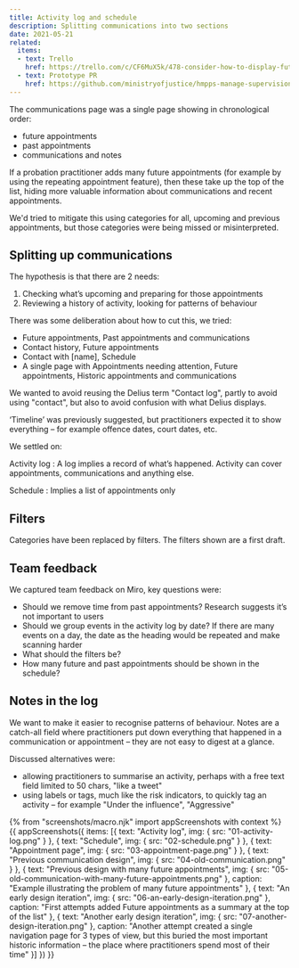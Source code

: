 ```yaml
---
title: Activity log and schedule
description: Splitting communications into two sections
date: 2021-05-21
related:
  items:
  - text: Trello
    href: https://trello.com/c/CF6MuX5k/478-consider-how-to-display-future-and-repeat-appointments-and-arrange-an-appointment
  - text: Prototype PR
    href: https://github.com/ministryofjustice/hmpps-manage-supervisions-prototype/pull/239
---
```


The communications page was a single page showing in chronological order:

- future appointments
- past appointments
- communications and notes

If a probation practitioner adds many future appointments (for example by using the repeating appointment feature), then these take up the top of the list, hiding more valuable information about communications and recent appointments.

We'd tried to mitigate this using categories for all, upcoming and previous appointments, but those categories were being missed or misinterpreted.

## Splitting up communications

The hypothesis is that there are 2 needs:

1. Checking what’s upcoming and preparing for those appointments
2. Reviewing a history of activity, looking for patterns of behaviour

There was some deliberation about how to cut this, we tried:

- Future appointments, Past appointments and communications
- Contact history, Future appointments
- Contact with [name], Schedule
- A single page with Appointments needing attention, Future appointments, Historic appointments and communications

We wanted to avoid reusing the Delius term "Contact log", partly to avoid using "contact", but also to avoid confusion with what Delius displays.

‘Timeline’ was previously suggested, but practitioners expected it to show everything – for example offence dates, court dates, etc.

We settled on:

Activity log
: A log implies a record of what’s happened. Activity can cover appointments, communications and anything else.

Schedule
: Implies a list of appointments only

## Filters

Categories have been replaced by filters. The filters shown are a first draft.

## Team feedback

We captured team feedback on Miro, key questions were:

- Should we remove time from past appointments? Research suggests it’s not important to users
- Should we group events in the activity log by date? If there are many events on a day, the date as the heading would be repeated and make scanning harder
- What should the filters be?
- How many future and past appointments should be shown in the schedule?

## Notes in the log

We want to make it easier to recognise patterns of behaviour. Notes are a catch-all field where practitioners put down everything that happened in a communication or appointment – they are not easy to digest at a glance.

Discussed alternatives were:

- allowing practitioners to summarise an activity, perhaps with a free text field limited to 50 chars, "like a tweet"
- using labels or tags, much like the risk indicators, to quickly tag an activity – for example "Under the influence", "Aggressive"

{% from "screenshots/macro.njk" import appScreenshots with context %}
{{ appScreenshots({
  items: [{
      text: "Activity log",
      img: { src: "01-activity-log.png" }
    }, {
      text: "Schedule",
      img: { src: "02-schedule.png" }
    }, {
      text: "Appointment page",
      img: { src: "03-appointment-page.png" }
    }, {
      text: "Previous communication design",
      img: { src: "04-old-communication.png" }
    }, {
      text: "Previous design with many future appointments",
      img: { src: "05-old-communication-with-many-future-appointments.png" },
      caption: "Example illustrating the problem of many future appointments"
    }, {
      text: "An early design iteration",
      img: { src: "06-an-early-design-iteration.png" },
      caption: "First attempts added Future appointments as a summary at the top of the list"
    }, {
      text: "Another early design iteration",
      img: { src: "07-another-design-iteration.png" },
      caption: "Another attempt created a single navigation page for 3 types of view, but this buried the most important historic information – the place where practitioners spend most of their time"
    }]
}) }}
